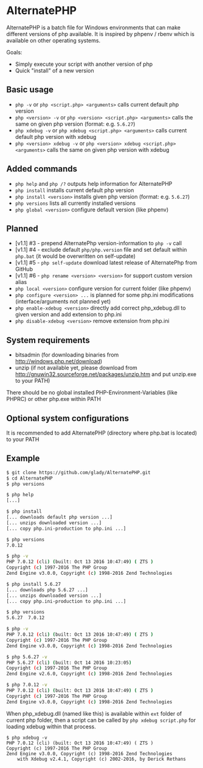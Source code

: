 # AlternatePHP

AlternatePHP is a batch file for Windows environments that can make different versions of php available. It is inspired by phpenv / rbenv which is available on other operating systems.

Goals:
- Simply execute your script with another version of php
- Quick "install" of a new version

## Basic usage

- `php -v` or `php <script.php> <arguments>` calls current default php version
- `php <version> -v` or `php <version> <script.php> <arguments>` calls the same on given php version (format: e.g. `5.6.27`)
- `php xdebug -v` or `php xdebug <script.php> <arguments>` calls current default php version with xdebug
- `php <version> xdebug -v` or `php <version> xdebug <script.php> <arguments>` calls the same on given php version with xdebug

## Added commands

- `php help` and `php /?` outputs help information for AlternatePHP
- `php install` installs current default php version
- `php install <version>` installs given php version (format: e.g. `5.6.27`)
- `php versions` lists all currently installed versions
- `php global <version>` configure default version (like phpenv)

## Planned 

- [v1.1] #3 - prepend AlternatePhp version-information to `php -v` call
- [v1.1] #4 - exclude default `php/php.version` file and set default within `php.bat` (it would be overwritten on self-update)
- [v1.1] #5 - `php self-update` download latest release of AlternatePhp from GitHub
- [v1.1] #6 - `php rename <version> <version>` for support custom version alias
- `php local <version>` configure version for current folder (like phpenv)
- `php configure <version> ...` is planned for some php.ini modifications (interface/arguments not planned yet)
- `php enable-xdebug <version>` directly add correct php_xdebug.dll to given version and add extension to php.ini 
- `php disable-xdebug <version>` remove extension from php.ini

## System requirements

- bitsadmin (for downloading binaries from http://windows.php.net/download)
- unzip (if not available yet, please download from http://gnuwin32.sourceforge.net/packages/unzip.htm and put unzip.exe to your PATH)

There should be no global installed PHP-Environment-Variables (like PHPRC) or other php.exe within PATH

## Optional system configurations

It is recommended to add AlternatePHP (directory where php.bat is located) to your PATH

## Example

```bash
$ git clone https://github.com/glady/AlternatePHP.git
$ cd AlternatePHP
$ php versions

$ php help
[...]

$ php install
[... downloads default php version ...]
[... unzips downloaded version ...]
[... copy php.ini-production to php.ini ...]

$ php versions
7.0.12

$ php -v
PHP 7.0.12 (cli) (built: Oct 13 2016 10:47:49) ( ZTS )
Copyright (c) 1997-2016 The PHP Group
Zend Engine v3.0.0, Copyright (c) 1998-2016 Zend Technologies

$ php install 5.6.27
[... downloads php 5.6.27 ...]
[... unzips downloaded version ...]
[... copy php.ini-production to php.ini ...]

$ php versions
5.6.27  7.0.12

$ php -v
PHP 7.0.12 (cli) (built: Oct 13 2016 10:47:49) ( ZTS )
Copyright (c) 1997-2016 The PHP Group
Zend Engine v3.0.0, Copyright (c) 1998-2016 Zend Technologies

$ php 5.6.27 -v
PHP 5.6.27 (cli) (built: Oct 14 2016 10:23:05)
Copyright (c) 1997-2016 The PHP Group
Zend Engine v2.6.0, Copyright (c) 1998-2016 Zend Technologies

$ php 7.0.12 -v
PHP 7.0.12 (cli) (built: Oct 13 2016 10:47:49) ( ZTS )
Copyright (c) 1997-2016 The PHP Group
Zend Engine v3.0.0, Copyright (c) 1998-2016 Zend Technologies

```

When php_xdebug.dll (named like this) is available within `ext` folder of current php folder, then a script can be called
 by `php xdebug script.php` for loading xdebug within that process.
```
$ php xdebug -v
PHP 7.0.12 (cli) (built: Oct 13 2016 10:47:49) ( ZTS )
Copyright (c) 1997-2016 The PHP Group
Zend Engine v3.0.0, Copyright (c) 1998-2016 Zend Technologies
    with Xdebug v2.4.1, Copyright (c) 2002-2016, by Derick Rethans
```
